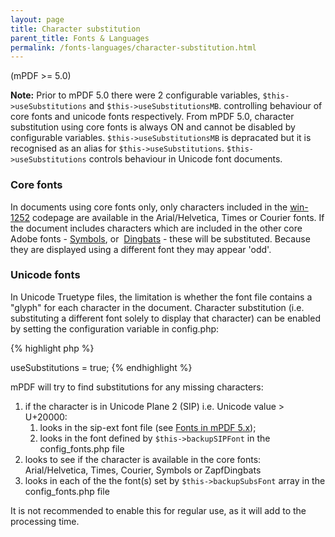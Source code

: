 ```yaml
---
layout: page
title: Character substitution
parent_title: Fonts & Languages
permalink: /fonts-languages/character-substitution.html
---
```


<div id="bpmbook" class="bpmbook" style="direction:ltr;">
<div class="topic_user_field">
<div id="U0">
<p>(mPDF &gt;= 5.0)</p>

<div class="alert alert-info" role="alert"><b>Note:</b> Prior to mPDF 5.0 there were 2 configurable variables, <code>$this-&gt;useSubstitutions</code> and <code>$this-&gt;useSubstitutionsMB</code>. controlling behaviour of core fonts and unicode fonts respectively. From mPDF 5.0, character substitution using core fonts is always ON and cannot be disabled by configurable variables. <code>$this-&gt;useSubstitutionsMB</code> is depracated but it is recognised as an alias for <code>$this-&gt;useSubstitutions</code>. <code>$this-&gt;useSubstitutions</code> controls behaviour in Unicode font documents.</div>
<h3>Core fonts

</h3>
<p>In documents using core fonts only, only characters included in the <a href="/reference/codepages-glyphs/win-1252.html">win-1252</a> codepage are available in the Arial/Helvetica, Times or Courier fonts. If the document includes characters which are included in the other core Adobe fonts - <a href="/reference/codepages-glyphs/symbols-adobe.html">Symbols</a>, or&nbsp; <a href="/reference/codepages-glyphs/zapfdingbats-adobe.html">Dingbats</a> - these will be substituted. Because they are displayed using a different font they may appear 'odd'.</p>
<h3>Unicode fonts

</h3>
<p>In Unicode Truetype files, the limitation is whether the font file contains a "glyph" for each character in the document. Character substitution (i.e. substituting a different font solely to display that character) can be enabled by setting the configuration variable in <span class="filename">config.php</span>:</p>

{% highlight php %}
<?php

$this->useSubstitutions = true;
{% endhighlight %}

<p>mPDF will try to find substitutions for any missing characters:</p>
<ol>
<li>if the character is in Unicode Plane 2 (SIP) i.e. Unicode value &gt; U+20000: 

<ol>
<li>looks in the sip-ext font file (see <a href="/fonts-languages/fonts-in-mpdf-5-x.html">Fonts in mPDF 5.x</a>);</li>
<li>looks in the font defined by <code>$this-&gt;backupSIPFont</code> in the <span class="filename">config_fonts.php</span> file</li>
</ol>
</li>
<li>looks to see if the character is available in the core fonts: Arial/Helvetica, Times, Courier, Symbols or ZapfDingbats </li>
<li>looks in each of the the font(s) set by <code>$this-&gt;backupSubsFont</code> array in the <span class="filename">config_fonts.php</span> file</li>
</ol>
<p>It is not recommended to enable this for regular use, as it will add to the processing time.</p>
</div>
</div>

